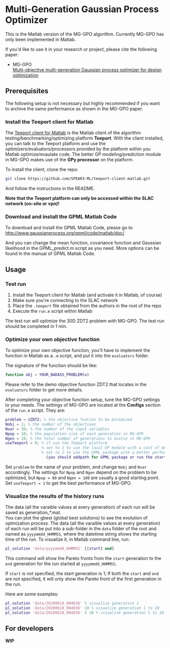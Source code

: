 # Multi-Generation Gaussian Process Optimizer

This is the Matlab version of the MG-GPO algorithm. Currently MG-GPO has only been implemented in Matlab.

If you'd like to use it in your research or project, please cite the following paper:

- MG-GPO  
	[Multi-objective multi-generation Gaussian process optimizer for design optimization](https://arxiv.org/abs/1907.00250)

## Prerequisites  

The following setup is not necessary but highly recommended if you want to archive the same performance as shown in the MG-GPO paper.

### Install the Teeport client for Matlab

The [Teeport client for Matlab](https://github.com/SPEAR3-ML/teeport-client-matlab) is the Matlab client of the algorithm testing/benchmarking/optimizing platform **Teeport**. With the client installed, you can talk to the Teeport platform and use the optimizers/evaluators/processors provided by the platform within you Matlab optimize/evaulate code. The better GP modeling/prediction module in MG-GPO makes use of the **GPy processor** on the platform. 

To install the client, clone the repo:

```bash
git clone https://github.com/SPEAR3-ML/teeport-client-matlab.git
```

And follow the instructions in the README.

**Note that the Teeport platform can only be accessed within the SLAC network (on-site or vpn)!**

### Download and install the GPML Matlab Code 
To download and install the GPML Matlab Code, please go to
http://www.gaussianprocess.org/gpml/code/matlab/doc/

And you can change the mean function, covariance function and Gaussian likelihood in the GPML_predict.m
script as you need. More options can be found in the manual of GPML Matlab Code. 

## Usage

### Test run

1. Install the Teeport client for Matlab (and activate it in Matlab, of course)
2. Make sure you're connecting to the SLAC network
3. Place the `.teeport` file obtained from the authors in the root of the repo
4. Execute the `run.m` script within Matlab

The test run will optimize the 30D ZDT2 problem with MG-GPO. The test run should be completed in 1 min.

### Optimize your own objective function

To optimize your own objective function, you'll have to implement the function in Matlab as a `.m` script, and put it into the `evaluators` folder.

The signature of the function should be like:

```matlab
function obj = YOUR_BADASS_PROBLEM(x)
```

Please refer to the demo objective function ZDT2 that locates in the `evaluators` folder to get more details.

After completing your objective function setup, tune the MG-GPO settings to your needs. The settings of MG-GPO are located at the **Configs** section of the `run.m` script. They are:

```matlab
problem = @ZDT2; % the objective funtion to be minimized
Nobj = 2; % the number of the objectives
Nvar = 30; % the number of the input variables
Npop = 10; % the population size of each generation in MG-GPO
Ngen = 10; % the total number of generations to evolve in MG-GPO
useTeeport = 0; % if use the Teeport platform
                % set to 1 to use the local GP module with a cost of decreasing performance
                % set to 2 to use the GPML package with a better performance 
                  (you should addpath for GPML package or run the startup.m script in the GPML package)
```

Set `problem` to the name of your problem, and change `Nobj` and `Nvar` accordingly. The settings for `Npop` and `Ngen` depend on the problem to be optimized, but `Npop = 80` and `Ngen = 100` are usually a good starting point. Set `useTeeport = 1` to get the best performance of MG-GPO.

### Visualize the results of the history runs

The data (all the varaible values at every generation) of each run will be saved as generation_*.mat.  
You can plot the gbest (global best solutions) to see the evolution of optmization process. 
The data (all the varaible values at every generation) of each run will be put into a sub-folder in the `data` folder of the root and named as `yyyymmdd_HHMMSS`, where the datetime string shows the starting time of the run. To visualize it, in Matlab command line, run:

```matlab
pl_solution 'data/yyyymmdd_HHMMSS' [[start] end]
```

This command will show the Pareto fronts from the `start` generation to the `end` generation for the run started at `yyyymmdd_HHMMSS`.

If `start` is not specified, the start generation is 1; If both the `start` and `end` are not specified, it will only show the Pareto front of the first generation in the run.

Here are some examples:

```matlab
pl_solution 'data/20200610_004036' % visualize generation 1
pl_solution 'data/20200610_004036' 10 % visualize generation 1 to 10
pl_solution 'data/20200610_004036' 5 10 % visualize generation 5 to 10
```

## For developers

**WIP**
